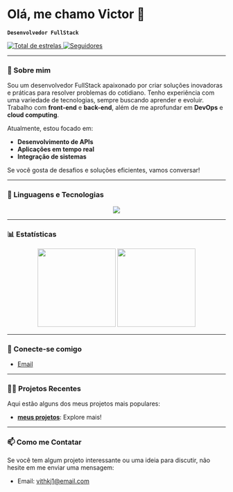 # Olá, me chamo **Victor** 👋

**`Desenvolvedor FullStack`**

<p align="left">
    <a href="https://github.com/vitucp/vitucp?tab=repositories&sort=stargazers">
        <img 
            alt="Total de estrelas" 
            title="Total de estrelas GitHub" 
            src="https://custom-icon-badges.demolab.com/github/stars/vitucp?color=55960c&style=for-the-badge&labelColor=488207&logo=star&label=estrelas"
        />
    </a>
    <a href="https://github.com/vitucp/vitucp?tab=followers">
        <img 
            alt="Seguidores" 
            title="Me siga no GitHub" 
            src="https://custom-icon-badges.demolab.com/github/followers/vitucp?color=236ad3&labelColor=1155ba&style=for-the-badge&logo=github&label=Seguidores&logoColor=white"
        />
    </a>
</p>

---

### 🚀 Sobre mim
Sou um desenvolvedor FullStack apaixonado por criar soluções inovadoras e práticas para resolver problemas do cotidiano. Tenho experiência com uma variedade de tecnologias, sempre buscando aprender e evoluir. Trabalho com **front-end** e **back-end**, além de me aprofundar em **DevOps** e **cloud computing**.

Atualmente, estou focado em:
- **Desenvolvimento de APIs**
- **Aplicações em tempo real**
- **Integração de sistemas**

Se você gosta de desafios e soluções eficientes, vamos conversar!

---

### 🤖 Linguagens e Tecnologias
<p align="center">
    <a href="https://skillicons.dev">
        <img src="https://skillicons.dev/icons?i=git,aws,css,docker,prisma,express,github,html,js,linux,nginx,mysql,nodejs,postman,py,vscode" />
    </a>
</p>

---

### 📊 Estatísticas

<p align="center">
  <img height="180em" src="https://github-readme-stats.vercel.app/api?username=vitucp&show_icons=true&hide_title=true&hide=prs&count_private=true&hide_border=true&theme=radical" />
  <img height="180em" src="https://github-readme-stats.vercel.app/api/top-langs/?username=vitucp&layout=compact&langs_count=6&hide_border=true&theme=radical" />
</p>

---

### 🔗 Conecte-se comigo
- [Email](mailto:vithkj1@email.com)

---

### 🧑‍💻 Projetos Recentes

Aqui estão alguns dos meus projetos mais populares:

- [**meus projetos**](https://github.com/vitucp?tab=repositories): Explore mais!

---

### 📫 Como me Contatar
Se você tem algum projeto interessante ou uma ideia para discutir, não hesite em me enviar uma mensagem:

- Email: [vithkj1@email.com](mailto:vithkj1@email.com)

